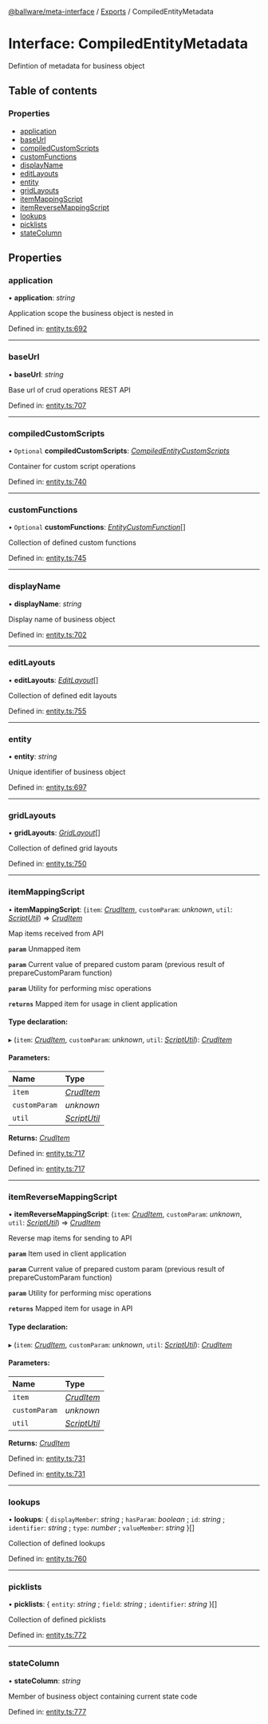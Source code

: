 [@ballware/meta-interface](../README.md) / [Exports](../modules.md) / CompiledEntityMetadata

# Interface: CompiledEntityMetadata

Defintion of metadata for business object

## Table of contents

### Properties

- [application](compiledentitymetadata.md#application)
- [baseUrl](compiledentitymetadata.md#baseurl)
- [compiledCustomScripts](compiledentitymetadata.md#compiledcustomscripts)
- [customFunctions](compiledentitymetadata.md#customfunctions)
- [displayName](compiledentitymetadata.md#displayname)
- [editLayouts](compiledentitymetadata.md#editlayouts)
- [entity](compiledentitymetadata.md#entity)
- [gridLayouts](compiledentitymetadata.md#gridlayouts)
- [itemMappingScript](compiledentitymetadata.md#itemmappingscript)
- [itemReverseMappingScript](compiledentitymetadata.md#itemreversemappingscript)
- [lookups](compiledentitymetadata.md#lookups)
- [picklists](compiledentitymetadata.md#picklists)
- [stateColumn](compiledentitymetadata.md#statecolumn)

## Properties

### application

• **application**: *string*

Application scope the business object is nested in

Defined in: [entity.ts:692](https://github.com/ballware/ballware-client/blob/5f55ce4/packages/meta-interface/src/entity.ts#L692)

___

### baseUrl

• **baseUrl**: *string*

Base url of crud operations REST API

Defined in: [entity.ts:707](https://github.com/ballware/ballware-client/blob/5f55ce4/packages/meta-interface/src/entity.ts#L707)

___

### compiledCustomScripts

• `Optional` **compiledCustomScripts**: [*CompiledEntityCustomScripts*](compiledentitycustomscripts.md)

Container for custom script operations

Defined in: [entity.ts:740](https://github.com/ballware/ballware-client/blob/5f55ce4/packages/meta-interface/src/entity.ts#L740)

___

### customFunctions

• `Optional` **customFunctions**: [*EntityCustomFunction*](entitycustomfunction.md)[]

Collection of defined custom functions

Defined in: [entity.ts:745](https://github.com/ballware/ballware-client/blob/5f55ce4/packages/meta-interface/src/entity.ts#L745)

___

### displayName

• **displayName**: *string*

Display name of business object

Defined in: [entity.ts:702](https://github.com/ballware/ballware-client/blob/5f55ce4/packages/meta-interface/src/entity.ts#L702)

___

### editLayouts

• **editLayouts**: [*EditLayout*](editlayout.md)[]

Collection of defined edit layouts

Defined in: [entity.ts:755](https://github.com/ballware/ballware-client/blob/5f55ce4/packages/meta-interface/src/entity.ts#L755)

___

### entity

• **entity**: *string*

Unique identifier of business object

Defined in: [entity.ts:697](https://github.com/ballware/ballware-client/blob/5f55ce4/packages/meta-interface/src/entity.ts#L697)

___

### gridLayouts

• **gridLayouts**: [*GridLayout*](gridlayout.md)[]

Collection of defined grid layouts

Defined in: [entity.ts:750](https://github.com/ballware/ballware-client/blob/5f55ce4/packages/meta-interface/src/entity.ts#L750)

___

### itemMappingScript

• **itemMappingScript**: (`item`: [*CrudItem*](cruditem.md), `customParam`: *unknown*, `util`: [*ScriptUtil*](scriptutil.md)) => [*CrudItem*](cruditem.md)

Map items received from API

**`param`** Unmapped item

**`param`** Current value of prepared custom param (previous result of prepareCustomParam function)

**`param`** Utility for performing misc operations

**`returns`** Mapped item for usage in client application

#### Type declaration:

▸ (`item`: [*CrudItem*](cruditem.md), `customParam`: *unknown*, `util`: [*ScriptUtil*](scriptutil.md)): [*CrudItem*](cruditem.md)

#### Parameters:

Name | Type |
:------ | :------ |
`item` | [*CrudItem*](cruditem.md) |
`customParam` | *unknown* |
`util` | [*ScriptUtil*](scriptutil.md) |

**Returns:** [*CrudItem*](cruditem.md)

Defined in: [entity.ts:717](https://github.com/ballware/ballware-client/blob/5f55ce4/packages/meta-interface/src/entity.ts#L717)

Defined in: [entity.ts:717](https://github.com/ballware/ballware-client/blob/5f55ce4/packages/meta-interface/src/entity.ts#L717)

___

### itemReverseMappingScript

• **itemReverseMappingScript**: (`item`: [*CrudItem*](cruditem.md), `customParam`: *unknown*, `util`: [*ScriptUtil*](scriptutil.md)) => [*CrudItem*](cruditem.md)

Reverse map items for sending to API

**`param`** Item used in client application

**`param`** Current value of prepared custom param (previous result of prepareCustomParam function)

**`param`** Utility for performing misc operations

**`returns`** Mapped item for usage in API

#### Type declaration:

▸ (`item`: [*CrudItem*](cruditem.md), `customParam`: *unknown*, `util`: [*ScriptUtil*](scriptutil.md)): [*CrudItem*](cruditem.md)

#### Parameters:

Name | Type |
:------ | :------ |
`item` | [*CrudItem*](cruditem.md) |
`customParam` | *unknown* |
`util` | [*ScriptUtil*](scriptutil.md) |

**Returns:** [*CrudItem*](cruditem.md)

Defined in: [entity.ts:731](https://github.com/ballware/ballware-client/blob/5f55ce4/packages/meta-interface/src/entity.ts#L731)

Defined in: [entity.ts:731](https://github.com/ballware/ballware-client/blob/5f55ce4/packages/meta-interface/src/entity.ts#L731)

___

### lookups

• **lookups**: { `displayMember`: *string* ; `hasParam`: *boolean* ; `id`: *string* ; `identifier`: *string* ; `type`: *number* ; `valueMember`: *string*  }[]

Collection of defined lookups

Defined in: [entity.ts:760](https://github.com/ballware/ballware-client/blob/5f55ce4/packages/meta-interface/src/entity.ts#L760)

___

### picklists

• **picklists**: { `entity`: *string* ; `field`: *string* ; `identifier`: *string*  }[]

Collection of defined picklists

Defined in: [entity.ts:772](https://github.com/ballware/ballware-client/blob/5f55ce4/packages/meta-interface/src/entity.ts#L772)

___

### stateColumn

• **stateColumn**: *string*

Member of business object containing current state code

Defined in: [entity.ts:777](https://github.com/ballware/ballware-client/blob/5f55ce4/packages/meta-interface/src/entity.ts#L777)
